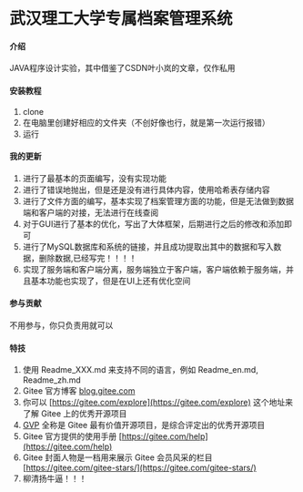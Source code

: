 # 武汉理工大学专属档案管理系统

#### 介绍
JAVA程序设计实验，其中借鉴了CSDN叶小岚的文章，仅作私用

#### 安装教程

1.  clone
2.  在电脑里创建好相应的文件夹（不创好像也行，就是第一次运行报错）
3.  运行

#### 我的更新

1. 进行了最基本的页面编写，没有实现功能
2. 进行了错误地抛出，但是还是没有进行具体内容，使用哈希表存储内容
3. 进行了文件方面的编写，基本实现了档案管理方面的功能，但是无法做到数据端和客户端的对接，无法进行在线查阅
4. 对于GUI进行了基本的优化，写出了大体框架，后期进行之后的修改和添加即可
5. 进行了MySQL数据库和系统的链接，并且成功提取出其中的数据和写入数据，删除数据,已经写完！！！！
6. 实现了服务端和客户端分离，服务端独立于客户端，客户端依赖于服务端，并且基本功能也实现了，但是在UI上还有优化空间

#### 参与贡献

不用参与，你只负责用就可以


#### 特技

1.  使用 Readme\_XXX.md 来支持不同的语言，例如 Readme\_en.md, Readme\_zh.md
2.  Gitee 官方博客 [blog.gitee.com](https://blog.gitee.com)
3.  你可以 [https://gitee.com/explore](https://gitee.com/explore) 这个地址来了解 Gitee 上的优秀开源项目
4.  [GVP](https://gitee.com/gvp) 全称是 Gitee 最有价值开源项目，是综合评定出的优秀开源项目
5.  Gitee 官方提供的使用手册 [https://gitee.com/help](https://gitee.com/help)
6.  Gitee 封面人物是一档用来展示 Gitee 会员风采的栏目 [https://gitee.com/gitee-stars/](https://gitee.com/gitee-stars/)
7. 柳清扬牛逼！！！